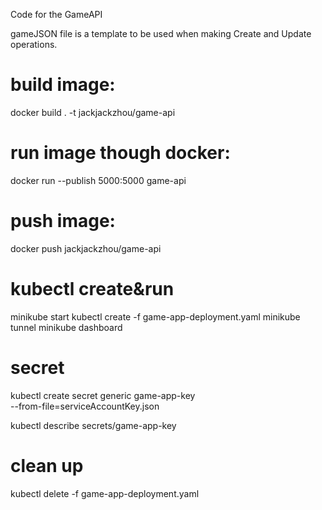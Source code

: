 Code for the GameAPI

gameJSON file is a template to be used when making Create and Update operations. 

# build image: 
docker build . -t jackjackzhou/game-api

# run image though docker: 
docker run --publish 5000:5000 game-api

# push image:
docker push jackjackzhou/game-api

# kubectl create&run
minikube start
kubectl create -f game-app-deployment.yaml
minikube tunnel
minikube dashboard

# secret
kubectl create secret generic game-app-key\
--from-file=serviceAccountKey.json

kubectl describe secrets/game-app-key

# clean up
kubectl delete -f game-app-deployment.yaml